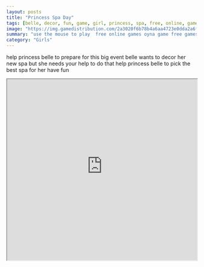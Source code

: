 ```yaml
---
layout: posts
title: "Princess Spa Day"
tags: [belle, decor, fun, game, girl, princess, spa, free, online, games, oyna, game, free, games, play, play, games]
image: "https://img.gamedistribution.com/2a3020f6b78b4a6aa4723e0dda2a6f1e.jpg"
summary: "use the mouse to play  free online games oyna game free games play play games"
category: "Girls"
---
```


help princess belle to prepare for this big event belle wants to decor her new spa but she needs your help to do that help princess belle to pick the best spa for her have fun

<iframe width="100%" height="480px;" src="https://html5.gamedistribution.com/2a3020f6b78b4a6aa4723e0dda2a6f1e/"></iframe>